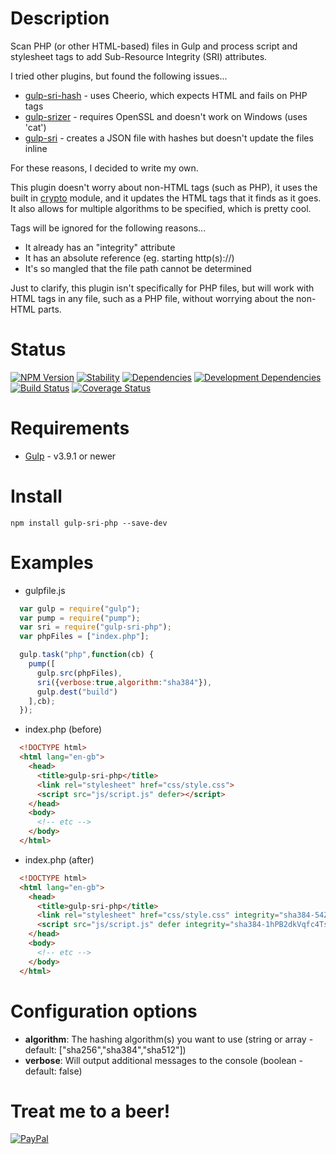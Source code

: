 Description
===========

Scan PHP (or other HTML-based) files in Gulp and process script and stylesheet tags to add Sub-Resource Integrity (SRI) attributes.

I tried other plugins, but found the following issues...
* [gulp-sri-hash](https://www.npmjs.com/package/gulp-sri-hash) - uses Cheerio, which expects HTML and fails on PHP tags
* [gulp-srizer](https://www.npmjs.com/package/gulp-srizer) - requires OpenSSL and doesn't work on Windows (uses 'cat')
* [gulp-sri](https://www.npmjs.com/package/gulp-sri) - creates a JSON file with hashes but doesn't update the files inline

For these reasons, I decided to write my own.  

This plugin doesn't worry about non-HTML tags (such as PHP), it uses the built in [crypto](https://nodejs.org/api/crypto.html) module, and it updates the HTML tags that it finds as it goes. It also allows for multiple algorithms to be specified, which is pretty cool.

Tags will be ignored for the following reasons...
* It already has an "integrity" attribute
* It has an absolute reference (eg. starting http(s)://)
* It's so mangled that the file path cannot be determined

Just to clarify, this plugin isn't specifically for PHP files, but will work with HTML tags in any file, such as a PHP file, without worrying about the non-HTML parts.

Status
======

[![NPM Version](http://img.shields.io/npm/v/gulp-sri-php.svg?style=flat)](https://www.npmjs.org/package/gulp-sri-php) [![Stability](https://img.shields.io/badge/stability-stable-brightgreen.svg?style=flat)](https://github.com/riklewis/gulp-sri-php) [![Dependencies](http://img.shields.io/david/riklewis/gulp-sri-php.svg?style=flat)](https://david-dm.org/riklewis/gulp-sri-php) [![Development Dependencies](http://img.shields.io/david/dev/riklewis/gulp-sri-php.svg?style=flat)](https://david-dm.org/riklewis/gulp-sri-php?type=dev) [![Build Status](http://img.shields.io/travis/riklewis/gulp-sri-php.svg?style=flat)](https://travis-ci.org/riklewis/gulp-sri-php)
[![Coverage Status](http://img.shields.io/coveralls/riklewis/gulp-sri-php.svg?style=flat)](https://coveralls.io/r/riklewis/gulp-sri-php?branch=master)

Requirements
============

* [Gulp](https://gulpjs.com) - v3.9.1 or newer


Install
=======

    npm install gulp-sri-php --save-dev


Examples
========

* gulpfile.js
```javascript
  var gulp = require("gulp");
  var pump = require("pump");
  var sri = require("gulp-sri-php");
  var phpFiles = ["index.php"];

  gulp.task("php",function(cb) {
    pump([
      gulp.src(phpFiles),
      sri({verbose:true,algorithm:"sha384"}),
      gulp.dest("build")
    ],cb);
  });
```

* index.php (before)
```html
  <!DOCTYPE html>
  <html lang="en-gb">
    <head>
      <title>gulp-sri-php</title>
      <link rel="stylesheet" href="css/style.css">
      <script src="js/script.js" defer></script>
    </head>
    <body>
      <!-- etc -->
    </body>
  </html>
```

* index.php (after)
```html
  <!DOCTYPE html>
  <html lang="en-gb">
    <head>
      <title>gulp-sri-php</title>
      <link rel="stylesheet" href="css/style.css" integrity="sha384-54Zl+ll6X3PdHPKfBjEU8TtSZc29x/y3anYm06KOlBpMAZcRS9Zw4YwloXptTN0n" crossorigin="anonymous">
      <script src="js/script.js" defer integrity="sha384-1hPB2dkVqfc4TsrWjuj7Ot6EjZpPCT8SXkMPcFVS72GywaLYlgGGC21Bden2FYc0" crossorigin="anonymous"></script>
    </head>
    <body>
      <!-- etc -->
    </body>
  </html>
```


Configuration options
==========

* **algorithm**: The hashing algorithm(s) you want to use (string or array - default: ["sha256","sha384","sha512"])
* **verbose**: Will output additional messages to the console (boolean - default: false)


Treat me to a beer!
===================

[![PayPal](https://img.shields.io/badge/PayPal-Donate-blue.svg)](https://www.paypal.me/riklewis)

